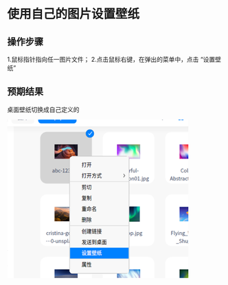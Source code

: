 # 使用自己的图片设置壁纸

## 操作步骤

1.鼠标指针指向任一图片文件；
2.点击鼠标右键，在弹出的菜单中，点击 “设置壁纸”

## 预期结果

桌面壁纸切换成自己定义的

![使用自己的图片设置壁纸.png](./img/使用自己的图片设置壁纸.png)
